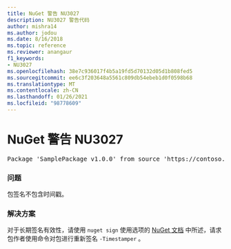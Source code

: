 ```yaml
---
title: NuGet 警告 NU3027
description: NU3027 警告代码
author: mishra14
ms.author: jodou
ms.date: 8/16/2018
ms.topic: reference
ms.reviewer: anangaur
f1_keywords:
- NU3027
ms.openlocfilehash: 38e7c936017f4b5a19fd5d70132d05d1b808fed5
ms.sourcegitcommit: ee6c3f203648a5561c809db54ebeb1d0f0598b68
ms.translationtype: MT
ms.contentlocale: zh-CN
ms.lasthandoff: 01/26/2021
ms.locfileid: "98778609"
---
```

# <a name="nuget-warning-nu3027"></a>NuGet 警告 NU3027

<pre>Package 'SamplePackage v1.0.0' from source 'https://contoso.com/index.json': The signature should be timestamped to enable long-term signature validity after the certificate has expired.</pre>

### <a name="issue"></a>问题

包签名不包含时间戳。


### <a name="solution"></a>解决方案

对于长期签名有效性，请使用 `nuget sign` 使用选项的 [NuGet 文档](../../create-packages/sign-a-package.md) 中所述，请求包作者使用命令对包进行重新签名 `-Timestamper` 。
